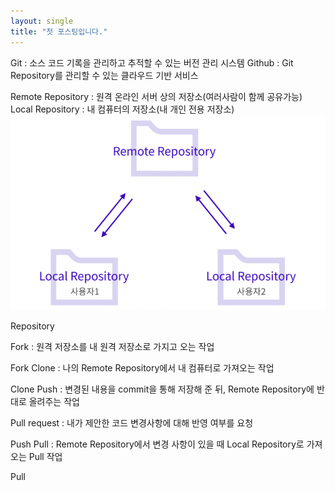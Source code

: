 ```yaml
---
layout: single
title: "첫 포스팅입니다."
---
```


Git : 소스 코드 기록을 관리하고 추적할 수 있는 버전 관리 시스템
Github : Git Repository를 관리할 수 있는 클라우드 기반 서비스

 

Remote Repository : 원격 온라인 서버 상의 저장소(여러사람이 함께 공유가능)
Local Repository : 내 컴퓨터의 저장소(내 개인 전용 저장소)
<img src ="../_images/git_first_repository.png">


Repository

Fork : 원격 저장소를 내 원격 저장소로 가지고 오는 작업


Fork
Clone : 나의 Remote Repository에서 내 컴퓨터로 가져오는 작업


Clone
Push :  변경된 내용을 commit을 통해 저장해 준 뒤, Remote Repository에 반대로 올려주는 작업

Pull request : 내가 제안한 코드 변경사항에 대해 반영 여부를 요청


Push
Pull : Remote Repository에서 변경 사항이 있을 때 Local Repository로 가져오는 Pull 작업


Pull
